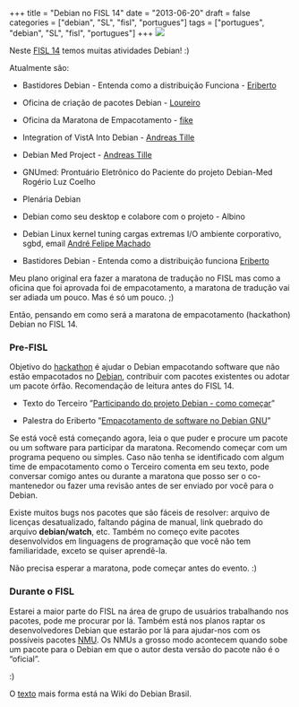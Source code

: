 +++
title = "Debian no FISL 14"
date = "2013-06-20"
draft = false
categories = ["debian", "SL", "fisl", "portugues"]
tags = ["portugues", "debian", "SL", "fisl", "portugues"]
+++
![](/images/fisl14.png)

Neste [FISL 14](http://softwarelivre.org/fisl14) temos muitas atividades
Debian! :)

Atualmente são:

-   Bastidores Debian - Entenda como a distribuição Funciona -
    [Eriberto](http://eriberto.pro.br/site/)

-   Oficina de criação de pacotes Debian -
    [Loureiro](http://helio.loureiro.eng.br/)

-   Oficina da Maratona de Empacotamento -
    [fike](http://www.fernandoike.com/)

-   Integration of VistA Into Debian - [Andreas
    Tille](http://people.debian.org/~tille/)

-   Debian Med Project - [Andreas
    Tille](http://people.debian.org/~tille/)

-   GNUmed: Prontuário Eletrônico do Paciente do projeto Debian-Med
    Rogério Luz Coelho

-   Plenária Debian

-   Debian como seu desktop e colabore com o projeto - Albino

-   Debian Linux kernel tuning cargas extremas I/O ambiente corporativo,
    sgbd, email [André Felipe Machado](http://www.techforce.com.br/)

-   Bastidores Debian - Entenda como a distribuição funciona
    [Eriberto](http://eriberto.pro.br/site/)

Meu plano original era fazer a maratona de tradução no FISL mas como a
oficina que foi aprovada foi de empacotamento, a maratona de tradução
vai ser adiada um pouco. Mas é só um pouco. ;)

Então, pensando em como será a maratona de empacotamento (hackathon)
Debian no FISL 14.

### Pre-FISL

Objetivo do [hackathon](http://en.wikipedia.org/wiki/Hackathon) é ajudar
o Debian empacotando software que não estão empacotados no
[Debian](http://www.debian.org/), contribuir com pacotes existentes ou
adotar um pacote órfão. Recomendação de leitura antes do FISL 14.

-   Texto do Terceiro ”[Participando do projeto Debian - como
    começar](http://softwarelivre.org/terceiro/blog/participando-do-projeto-debian-como-comecar)”

-   Palestra do Eriberto ”[Empacotamento de software no Debian
    GNU](http://eriberto.pro.br/wiki/index.php?title=Palestras_ministradas#Empacotamento_de_software_no_Debian_GNU.2FLinux)”

Se está você está começando agora, leia o que puder e procure um pacote
ou um software para participar da maratona. Recomendo começar com um
programa pequeno ou simples. Caso não tenha se identificado com algum
time de empacotamento como o Terceiro comenta em seu texto, pode
conversar comigo antes ou durante a maratona que posso ser o
co-mantenedor ou fazer uma revisão antes de ser enviado por você para o
Debian.

Existe muitos bugs nos pacotes que são fáceis de resolver: arquivo de
licenças desatualizado, faltando página de manual, link quebrado do
arquivo **debian/watch**, etc. Também no começo evite pacotes
desenvolvidos em linguagens de programação que você não tem
familiaridade, exceto se quiser aprendê-la.

Não precisa esperar a maratona, pode começar antes do evento. :)

### Durante o FISL

Estarei a maior parte do FISL na área de grupo de usuários trabalhando
nos pacotes, pode me procurar por lá. Também está nos planos raptar os
desenvolvedores Debian que estarão por lá para ajudar-nos com os
possíveis pacotes [NMU](http://wiki.debian.org/NonMaintainerUpload). Os
NMUs a grosso modo acontecem quando sobe um pacote para o Debian em que
o autor desta versão do pacote não é o “oficial”.

:)

O [texto](https://wiki.debianbrasil.org/Eventos/Fisl2013/Hackathon) mais
forma está na Wiki do Debian Brasil.
